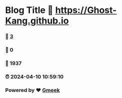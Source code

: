 # Blog Title :link: https://Ghost-Kang.github.io 
### :page_facing_up: [3](https://Ghost-Kang.github.io/tag.html) 
### :speech_balloon: 0 
### :hibiscus: 1937 
### :alarm_clock: 2024-04-10 10:59:10 
### Powered by :heart: [Gmeek](https://github.com/Meekdai/Gmeek)
